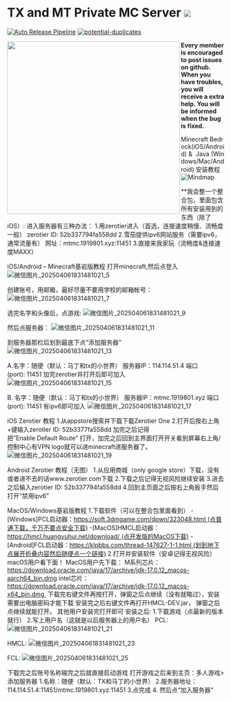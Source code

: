 # TX and MT Private MC Server ![](https://img.shields.io/badge/Minecraft-1.20.4-blue?style=flat)
[![Auto Release Pipeline](https://github.com/txyyddss/txmcsv/actions/workflows/release.yml/badge.svg)](https://github.com/txyyddss/txmcsv/actions/workflows/release.yml) [![potential-duplicates](https://github.com/txyyddss/txmcsv/actions/workflows/checkissue.yml/badge.svg)](https://github.com/txyyddss/txmcsv/actions/workflows/checkissue.yml)
<p>
<img src=[https://img2024.cnblogs.com/blog/2845014/202406/2845014-20240617165451537-517285446.jpg](https://github.com/user-attachments/assets/122d35c0-900e-48e2-9c6a-3a421edefa0f) align="left" width=400 />
</p>

**Every member is encouraged to post issues on github. When you have troubles, you will receive a extra help. You will be informed when the bug is fixed.**

Minecraft Bedrock(iOS/Android) &  Java (Windows/Mac/Android) 安装教程
![Mindmap](https://github.com/user-attachments/assets/9a59c192-acad-424e-b7cf-038fb5397437)


**我会整一个整合包，里面包含所有安装用到的东西（除了iOS）:
进入服务器有三种办法：
1.用zerotier进入（首选，连接速度稍慢、流畅度一般）
zerotier ID: 52b337794fa558dd
2.雪茄提供ipv6网站服务（需要ipv6，通常流量有）
网址：mtmc.1919801.xyz:11451
3.直接来我家玩（流畅度&连接速度MAXX）

iOS/Android – Minecraft基岩版教程
打开minecraft,然后点登入
![微信图片_202504061831481021_5](https://github.com/user-attachments/assets/350c1fa4-79ce-498c-b97d-0175a1d17219)


创建账号，用邮箱，最好尽量不要用学校的邮箱帐号： 
![微信图片_202504061831481021_7](https://github.com/user-attachments/assets/150c2598-bbf4-4b94-b9da-4e8bcdf2e3a4)


选完名字和头像后，点游戏:
![微信图片_202504061831481021_9](https://github.com/user-attachments/assets/300f1b3e-086b-4f3b-9402-f36713d276c3)

然后点服务器：
![微信图片_202504061831481021_11](https://github.com/user-attachments/assets/9bf98dc6-7f9b-4242-a4b8-1bc9e2fee1dc)

到服务器那栏后划到最底下点“添加服务器“
![微信图片_202504061831481021_13](https://github.com/user-attachments/assets/066ebd6e-6d33-4f71-879e-ccdf5a9ba203)

A.名字：随便（默认：马丁和tx的小世界）
服务器IP：114.114.51.4
端口(port): 11451
加完zerotier并打开后即可加入
![微信图片_202504061831481021_15](https://github.com/user-attachments/assets/a46fb0a5-ce54-4a94-9da0-35433d2c45c4)

B. 名字：随便（默认：马丁和tx的小世界）
服务器IP：mtmc.1919801.xyz
端口(port): 11451
有ipv6即可加入
![微信图片_202504061831481021_17](https://github.com/user-attachments/assets/7d698db5-acfd-4fa8-86b8-3533cf2b0971)


iOS Zerotier 教程
1.从appstore搜索并下载下载Zerotier One
2.打开后按右上角+键输入zerotier ID: 52b3377fa558dd
加完之后记得把”Enable Default Route” 打开，加完之后回到主界面打开开关看到屏幕右上角/控制中心有VPN logo就可以进minecraft进服务器了。
![微信图片_202504061831481021_19](https://github.com/user-attachments/assets/4de3292f-9b37-406e-9f8b-d0cc4edf9dc7)


Android Zerotier 教程（无图）
1.从应用商城（only google store）下载，没有或者进不去的话www.zerotier.com下载
2.下载之后记得无视风险继续安装
3.进去之后输入zerotier ID: 52b337794fa558dd
4.回到主页面之后按右上角扳手然后打开“禁用ipv6”

MacOS/Windows基岩版教程
1.下载软件（可以在整合包里面看到）
-[Windows]PCL启动器：https://soft.3dmgame.com/down/323048.html (点普通下载，千万不要点安全下载)
-[MacOS]HMCL启动器：https://hmcl.huangyuhui.net/download/ (点开发版的MacOS下载)
-[Android]FCL启动器：https://klpbbs.com/thread-147627-1-1.html (划到地下点展开折叠内容然后随便点一个链接)
2.打开并安装软件（安卓记得无视风险）macOS用户看下面！
MacOS用户先下载：
M系列芯片：https://download.oracle.com/java/17/archive/jdk-17.0.12_macos-aarch64_bin.dmg
intel芯片：https://download.oracle.com/java/17/archive/jdk-17.0.12_macos-x64_bin.dmg 
下载完右键文件再按打开，弹窗之后点继续（没有就略过），安装需要出电脑密码才能下载
安装完之后右键文件再打开HMCL-DEV.jar， 弹窗之后点继续就能打开。
其他用户安装完打开即可
安装之后:
1.下载游戏（点最新的版本就行）
2.写上用户名（这就是以后服务器上的用户名）
PCL:
 ![微信图片_202504061831481021_21](https://github.com/user-attachments/assets/c6d1e19c-5c8d-4378-8974-75090991ec27)

HMCL:
![微信图片_202504061831481021_23](https://github.com/user-attachments/assets/3e1a48e6-b8b7-4a8a-b8c9-24b6ee9218f4)

FCL:
![微信图片_202504061831481021_25](https://github.com/user-attachments/assets/36f69aea-6d16-4bbb-be7b-e29616135cc3)


下载完之后账号名称输完之后就直接启动游戏
打开游戏之后来到主页：多人游戏>添加服务器
1.名称：随便（默认：TX和马丁的小世界）
2.服务器地址：114.114.51.4:11451/mtmc.1919801.xyz:11451
3.点完成
4. 然后点“加入服务器“

